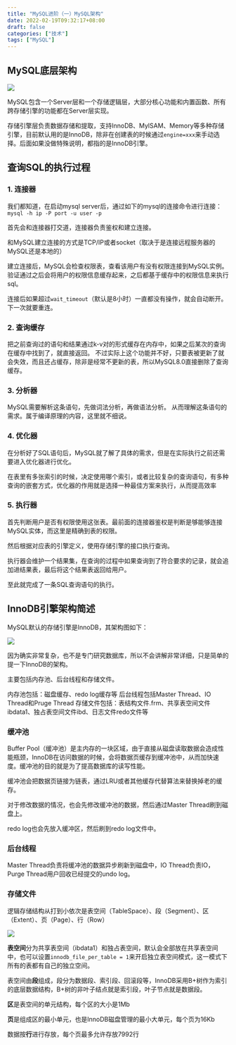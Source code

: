 ```yaml
---
title: "MySQL进阶（一）MySQL架构"
date: 2022-02-19T09:32:17+08:00
draft: false
categories: ["技术"]
tags: ["MySQL"]
---
```


## MySQL底层架构

![](https://res.cloudinary.com/dbmkzs2ez/image/upload/v1646895283/mysql-1.png)

MySQL包含一个Server层和一个存储逻辑层，大部分核心功能和内置函数、所有跨存储引擎的功能都在Server层实现。

存储引擎层负责数据存储和提取，支持InnoDB、MylSAM、Memory等多种存储引擎，目前默认用的是InnoDB，除非在创建表的时候通过`engine=xxx`来手动选择。后面如果没做特殊说明，都指的是InnoDB引擎。

## 查询SQL的执行过程

### 1. 连接器

我们都知道，在启动mysql server后，通过如下的mysql的连接命令进行连接：
`mysql -h ip -P port -u user -p`

首先会和连接器打交道，连接器负责鉴权和建立连接。

和MySQL建立连接的方式是TCP/IP或者socket（取决于是连接远程服务器的MySQL还是本地的）

建立连接后，MySQL会检查权限表，查看该用户有没有权限连接到MySQL实例。验证通过之后会将用户的权限信息缓存起来，之后都基于缓存中的权限信息来执行sql。

连接后如果超过`wait_timeout`（默认是8小时）一直都没有操作，就会自动断开。下一次就要重连。

### 2. 查询缓存

把之前查询过的语句和结果通过k-v对的形式缓存在内存中，如果之后某次的查询在缓存中找到了，就直接返回。
不过实际上这个功能并不好，只要表被更新了就会失效，而且还占缓存，除非是经常不更新的表，所以MySQL8.0直接删除了查询缓存。

### 3. 分析器

MySQL需要解析这条语句，先做词法分析，再做语法分析。
从而理解这条语句的需求。属于编译原理的内容，这里就不细说。

### 4. 优化器

在分析好了SQL语句后，MySQL就了解了具体的需求，但是在实际执行之前还需要进入优化器进行优化。

在表里有多张索引的时候，决定使用哪个索引，或者比较复杂的查询语句，有多种查询的嵌套方式，优化器的作用就是选择一种最佳方案来执行，从而提高效率

### 5. 执行器

首先判断用户是否有权限使用这张表。最前面的连接器鉴权是判断是够能够连接MySQL实体，而这里是精确到表的权限。

然后根据对应表的引擎定义，使用存储引擎的接口执行查询。

执行器会维护一个结果集，在查询的过程中如果查询到了符合要求的记录，就会追加进结果表，最后将这个结果表返回给用户。

至此就完成了一条SQL查询语句的执行。

## InnoDB引擎架构简述

MySQL默认的存储引擎是InnoDB，其架构图如下：

![](https://static001.geekbang.org/infoq/bf/bf3d9fb7acbf4482434107aba9731eb8.png)

因为确实非常复杂，也不是专门研究数据库，所以不会讲解非常详细，只是简单的提一下InnoDB的架构。


主要包括内存池、后台线程和存储文件。

内存池包括：磁盘缓存、redo log缓存等
后台线程包括Master Thread、IO Thread和Pruge Thread
存储文件包括：表结构文件.frm、共享表空间文件ibdata1、独占表空间文件ibd、日志文件redo文件等

### 缓冲池

Buffer Pool（缓冲池）是主内存的一块区域，由于直接从磁盘读取数据会造成性能瓶颈，InnoDB在访问数据的时候，会将数据页缓存到缓冲池中，从而加快速度。缓冲池的目的就是为了提高数据库的读写性能。

缓冲池会把数据页链接为链表，通过LRU或者其他缓存代替算法来替换掉老的缓存。

对于修改数据的情况，也会先修改缓冲池的数据，然后通过Master Thread刷到磁盘上。

redo log也会先放入缓冲区，然后刷到redo log文件中。

### 后台线程

Master Thread负责将缓冲池的数据异步刷新到磁盘中，IO Thread负责IO，Purge Thread用户回收已经提交的undo log。

### 存储文件

逻辑存储结构从打到小依次是表空间（TableSpace）、段（Segment）、区（Extent）、页（Page）、行（Row）

![](https://res.cloudinary.com/dbmkzs2ez/image/upload/v1647268687/innodb-2.jpg)

**表空间**分为共享表空间（ibdata1）和独占表空间，默认会全部放在共享表空间中，也可以设置`innodb_file_per_table = 1`来开启独立表空间模式，这一模式下所有的表都有自己的独立空间。

表空间由**段**组成，段分为数据段、索引段、回滚段等，InnoDB采用B+树作为索引的底层数据结构，B+树的非叶子结点就是索引段，叶子节点就是数据段。

**区**是表空间的单元结构，每个区的大小是1Mb

**页**是组成区的最小单元，也是InnoDB磁盘管理的最小大单元，每个页为16Kb

数据按**行**进行存放，每个页最多允许存放7992行

